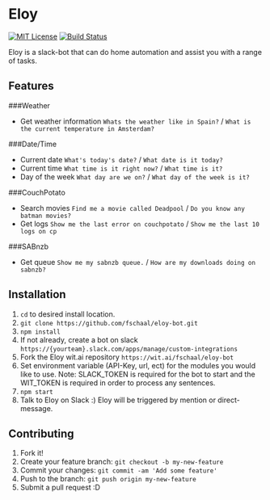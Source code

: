 # Eloy
[![MIT License][license-image]][license-url] [![Build Status][travis-image]][travis-url]

Eloy is a slack-bot that can do home automation and assist you with a range of tasks.

## Features

###Weather
  - Get weather information
    `Whats the weather like in Spain?` / `What is the current temperature in Amsterdam?`

###Date/Time
  - Current date
    `What's today's date?` / `What date is it today?`
  - Current time
    `What time is it right now?` / `What time is it?`
  - Day of the week
    `What day are we on?` / `What day of the week is it?`

###CouchPotato
  - Search movies
    `Find me a movie called Deadpool` / `Do you know any batman movies?`
  - Get logs 
    `Show me the last error on couchpotato` / `Show me the last 10 logs on cp`

###SABnzb
  - Get queue
    `Show me my sabnzb queue.` / `How are my downloads doing on sabnzb?`

## Installation
1.  `cd` to desired install location.
2.  `git clone https://github.com/fschaal/eloy-bot.git`
3.  `npm install`
4.  If not already, create a bot on slack `https://{yourteam}.slack.com/apps/manage/custom-integrations`
5.  Fork the Eloy wit.ai repository `https://wit.ai/fschaal/eloy-bot`
6.  Set environment variable (API-Key, url, ect) for the modules you would like to use. 
    Note: SLACK_TOKEN is required for the bot to start and the WIT_TOKEN is required in order to process any sentences.
7.  `npm start`
8.  Talk to Eloy on Slack :) Eloy will be triggered by mention or direct-message.

## Contributing
1. Fork it!
2. Create your feature branch: `git checkout -b my-new-feature`
3. Commit your changes: `git commit -am 'Add some feature'`
4. Push to the branch: `git push origin my-new-feature`
5. Submit a pull request :D

[license-image]: http://img.shields.io/badge/license-MIT-blue.svg?style=flat
[license-url]: LICENSE

[travis-url]: https://travis-ci.org/fschaal/eloy-bot
[travis-image]: https://travis-ci.org/fschaal/eloy-bot.svg?branch=master
